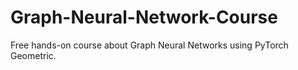 # Graph-Neural-Network-Course
Free hands-on course about Graph Neural Networks using PyTorch Geometric.
